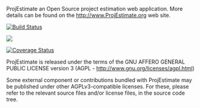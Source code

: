ProjEstimate an Open Source project estimation web application. More details can be found on the http://www.ProjEstimate.org web site.

<p>
  <a href="https://travis-ci.org/estimancy/projestimate">
    <img src="https://travis-ci.org/estimancy/projestimate.png" alt="Build Status" data-canonical-src="https://travis-ci.org/estimancy/projestimate.png?branch=master" style="max-width:100%;">
  </a>

  <a href="https://codeclimate.com/github/estimancy/projestimate"><img src="https://codeclimate.com/github/estimancy/projestimate.png" /></a>

  <a href='https://coveralls.io/r/estimancy/projestimate'><img src='https://coveralls.io/repos/estimancy/projestimate/badge.png' alt='Coverage Status' data-canonical-src="https://coveralls.io/repos/estimancy/projestimate/badge.png?branch=master" style="max-width:100%;" /></a>
</p>

ProjEstimate is released under the terms of the GNU AFFERO GENERAL PUBLIC LICENSE version 3 (AGPL - http://www.gnu.org/licenses/agpl.html)

Some external component or contributions bundled with ProjEstimate may be published under other AGPLv3-compatible licenses. For these, please refer to the relevant source files and/or license files, in the source code tree.
